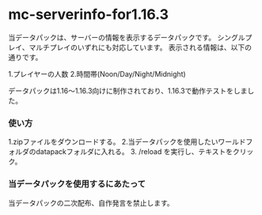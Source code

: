 # mc-serverinfo-for1.16.3

当データパックは、サーバーの情報を表示するデータパックです。
シングルプレイ、マルチプレイのいずれにも対応しています。
表示される情報は、以下の通りです。

1.プレイヤーの人数
2.時間帯(Noon/Day/Night/Midnight)

データパックは1.16～1.16.3向けに制作されており、1.16.3で動作テストをしました。

### 使い方

1.zipファイルをダウンロードする。
2.当データパックを使用したいワールドフォルダのdatapackフォルダに入れる。
3. /reload を実行し、テキストをクリック。

### 当データパックを使用するにあたって
当データパックの二次配布、自作発言を禁止します。
